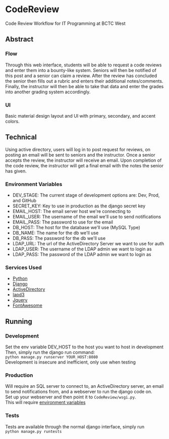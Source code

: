 # CodeReview
Code Review Workflow for IT Programming at BCTC West
## Abstract 
### Flow 
Through this web interface, students will be able to request a code reviews and enter them into a bounty-like system. Seniors will then be notified of this post and a senior can claim a review.  After the review has concluded the senior then fills out a rubric and enters their additional notes/comments. Finally, the instructor will then be able to take that data and enter the grades into another grading system accordingly.
### UI
Basic material design layout and UI with primary, secondary, and accent colors. 
## Technical 
Using active directory, users will log in to post request for reviews, on posting an email will be sent to seniors and the instructor.  Once a senior accepts the review, the instructor will receive an email. Upon completion of the code review, the instructor will get a final email with the notes the senior has given.
### Environment Variables 
- DEV_STAGE: The current stage of development options are: Dev, Prod, and GitHub
- SECRET_KEY: Key to use in production as the django secret key
- EMAIL_HOST: The email server host we're connecting to
- EMAIL_USER: The username of the email we'll use to send notifications
- EMAIL_PASS: The password to use for the email
- DB_HOST: The host for the database we'll use (MySQL Type)
- DB_NAME: The name for the db we'll use
- DB_PASS: The password for the db we'll use
- LDAP_URL: The url of the ActiveDirectory Server we want to use for auth
- LDAP_USER: The username of the LDAP admin we want to login as
- LDAP_PASS: The password of the LDAP admin we want to login as
### Services Used 
- [Python](https://www.python.org/) 
- [Django](https://www.djangoproject.com/) 
- [ActiveDirectory](https://docs.microsoft.com/en-us/windows-server/identity/ad-ds/get-started/virtual-dc/active-directory-domain-services-overview)
- [lapd3](https://pypi.org/project/ldap3/)
- [Jquery](https://jquery.com/)
- [FontAwesome](https://fontawesome.com/)
## Running  
### Development  
Set the env variable DEV_HOST to the host you want to host in development  
Then, simply run the django run command:  
```python manage.py runserver YOUR_HOST:8080```  
Development is insecure and inefficient, only use when testing
### Production
Will require an SQL server to connect to, an ActiveDirectory server, an email to send notifications from, and a webserver to run the django code on.  
Set up your webserver and then point it to ```CodeReview/wsgi.py```.  
This will require [environment variables](https://github.com/Bwc9876/CodeReview#environment-variables)
### Tests
Tests are available through the normal django interface, simply run  
``` python manage.py runtests ```  

